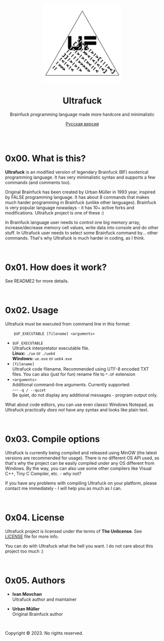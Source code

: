 <div align="center">

<img src="img/logo.png" alt="Ultrafuck" title="Ultrafuck">

# Ultrafuck

Brainfuck programming language made more hardcore and minimalistic

[Русская версия](README.ru.md)

</div>

<br><br>

# 0x00. What is this?

<b>Ultrafuck</b> is an modified version of legendary Brainfuck (BF) esoterical programming language. It has very minimalistic syntax and supports a few commands (and comments too).

Original Brainfuck has been created by Urban Müller in 1993 year, inspired by FALSE programming language. It has about 8 commands that makes much harder programming in Brainfuck (unlike other languages). Brainfuck is very popular language nowadays - it has 10+ active forks and modifications. Ultrafuck project is one of these :)

In Brainfuck language user needs to control one big memory array, increase/decrease memory cell values, write data into console and do other stuff. In Ultrafuck user needs to select some Brainfuck command by... other commands. That's why Ultrafuck is much harder in coding, as I think.

<br>

# 0x01. How does it work?

See README2 for more details.

<br>

# 0x02. Usage

Ultrafuck must be executed from command line in this format:

&emsp;&emsp;```$UF_EXECUTABLE [filename] <arguments>```

* ```$UF_EXECUTABLE```\
Ultrafuck interpretator executable file.\
**Linux:** ```./ue``` or ```./ue64```\
**Windows:** ```ue.exe``` or ```ue64.exe```
* ```[filename]```\
Ultrafuck code filename. Recommended using UTF-8 encoded TXT files. You can also (just for fun) rename file to ```*.UF``` extension
* ```<arguments>```\
Additional command-line arguments. Currently supported:\
--- ```-q / --quiet```\
Be quiet, do not display any additional messages - program output only.

What about code editors, you can use even classic Windows Notepad, as Ultrafuck practically _does not_ have any syntax and looks like plain text.

<br>

# 0x03. Compile options

Ultrafuck is currently being compiled and released using MinGW (the latest versions are recommended for usage). There is no different OS API used, so that's why the project can be easily compiled under any OS different from Windows. By the way, you can also use some other compilers like Visual C++, Tiny C Compiler, etc. - why not?

If you have any problems with compiling Ultrafuck on your platform, please contact me immediately - I will help you as much as I can.

<br>

# 0x04. License

Ultrafuck project is licensed under the terms of **The Unlicense**. See [LICENSE](LICENSE) file for more info.

You can do with Ultrafuck what the hell you want. I do not care about this project too much :)

<br>

# 0x05. Authors

* **Ivan Movchan**\
		Ultrafuck author and maintainer

* **Urban Müller**\
		Original Brainfuck author
	
<br>
	
Copyright &copy; 2023. No rights reserved.

<br><br>